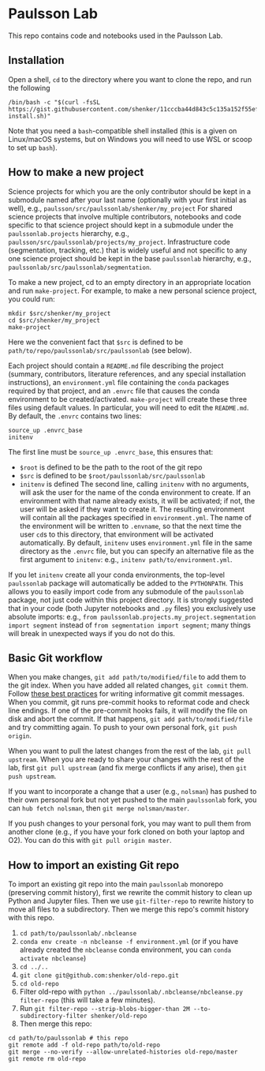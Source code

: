 # Paulsson Lab
This repo contains code and notebooks used in the Paulsson Lab.

## Installation
Open a shell, `cd` to the directory where you want to clone the repo, and run the following
```
/bin/bash -c "$(curl -fsSL https://gist.githubusercontent.com/shenker/11cccba44d843c5c135a152f55ef9d51/raw/paulssonlab-install.sh)"
```

Note that you need a `bash`-compatible shell installed (this is a given on Linux/macOS systems, but on Windows you will need to use WSL or scoop to set up `bash`).

## How to make a new project
Science projects for which you are the only contributor should be kept in a submodule named after your last name (optionally with your first initial as well), e.g., `paulsson/src/paulssonlab/shenker/my_project` For shared science projects that involve multiple contributors, notebooks and code specific to that science project should kept in a submodule under the `paulssonlab.projects` hierarchy, e.g., `paulsson/src/paulssonlab/projects/my_project`. Infrastructure code (segmentation, tracking, etc.) that is widely useful and not specific to any one science project should be kept in the base `paulssonlab` hierarchy, e.g., `paulssonlab/src/paulssonlab/segmentation`.

To make a new project, cd to an empty directory in an appropriate location and run `make-project`. For example, to make a new personal science project, you could run:
```
mkdir $src/shenker/my_project
cd $src/shenker/my_project
make-project
```
Here we the convenient fact that `$src` is defined to be `path/to/repo/paulssonlab/src/paulssonlab` (see below).

 Each project should contain a `README.md` file describing the project (summary, contributors, literature references, and any special installation instructions), an `environment.yml` file containing the `conda` packages required by that project, and an `.envrc` file that causes the conda environment to be created/activated. `make-project` will create these three files using default values. In particular, you will need to edit the `README.md`. By default, the `.envrc` contains two lines:
```
source_up .envrc_base
initenv
```
The first line must be `source_up .envrc_base`, this ensures that:
- `$root` is defined to be the path to the root of the git repo
- `$src` is defined to be `$root/paulssonlab/src/paulssonlab`
- `initenv` is defined
The second line, calling `initenv` with no arguments, will ask the user for the name of the conda environment to create. If an environment with that name already exists, it will be activated; if not, the user will be asked if they want to create it. The resulting environment will contain all the packages specified in `environment.yml`. The name of the environment will be written to `.envname`, so that the next time the user `cd`s to this directory, that environment will be activated automatically. By default, `initenv` uses `environment.yml` file in the same directory as the `.envrc` file, but you can specify an alternative file as the first argument to `initenv`: e.g., `initenv path/to/environment.yml`.

If you let `initenv` create all your conda environments, the top-level `paulssonlab` package will automatically be added to the `PYTHONPATH`. This allows you to easily import code from any submodule of the `paulssonlab` package, not just code within this project directory. It is strongly suggested that in your code (both Jupyter notebooks and `.py` files) you exclusively use absolute imports: e.g., `from paulssonlab.projects.my_project.segmentation import segment` instead of `from segmentation import segment`; many things will break in unexpected ways if you do not do this.

## Basic Git workflow
When you make changes, `git add path/to/modified/file` to add them to the git index. When you have added all related changes, `git commit` them. Follow [these best practices](https://chris.beams.io/posts/git-commit/) for writing informative git commit messages. When you commit, git runs pre-commit hooks to reformat code and check line endings. If one of the pre-commit hooks fails, it will modify the file on disk and abort the commit. If that happens, `git add path/to/modified/file` and try committing again. To push to your own personal fork, `git push origin`.

When you want to pull the latest changes from the rest of the lab, `git pull upstream`. When you are ready to share your changes with the rest of the lab, first `git pull upstream` (and fix merge conflicts if any arise), then `git push upstream`.

If you want to incorporate a change that a user (e.g., `nolsman`) has pushed to their own personal fork but not yet pushed to the main `paulssonlab` fork, you can `hub fetch nolsman`, then `git merge nolsman/master`.

If you push changes to your personal fork, you may want to pull them from another clone (e.g., if you have your fork cloned on both your laptop and O2). You can do this with `git pull origin master`.

## How to import an existing Git repo
To import an existing git repo into the main `paulssonlab` monorepo (preserving commit history), first we rewrite the commit history to clean up Python and Jupyter files. Then we use `git-filter-repo` to rewrite history to move all files to a subdirectory. Then we merge this repo's commit history with this repo.
1. `cd path/to/paulssonlab/.nbcleanse`
2. `conda env create -n nbcleanse -f environment.yml` (or if you have already created the `nbcleanse` conda environment, you can `conda activate nbcleanse`)
3. `cd ../..`
4. `git clone git@github.com:shenker/old-repo.git`
5. `cd old-repo`
6. Filter old-repo with `python ../paulssonlab/.nbcleanse/nbcleanse.py filter-repo` (this will take a few minutes).
7. Run `git filter-repo --strip-blobs-bigger-than 2M --to-subdirectory-filter shenker/old-repo`
8. Then merge this repo:
```
cd path/to/paulssonlab # this repo
git remote add -f old-repo path/to/old-repo
git merge --no-verify --allow-unrelated-histories old-repo/master
git remote rm old-repo
```
